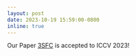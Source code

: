 ```yaml
---
layout: post
date: 2023-10-19 15:59:00-0800
inline: true
---
```


Our Paper <a href="https://openaccess.thecvf.com/content/ICCV2023/papers/Zhou_Communication-efficient_Federated_Learning_with_Single-Step_Synthetic_Features_Compressor_for_Faster_ICCV_2023_paper.pdf" target="_blank">3SFC</a> is accepted to ICCV 2023!